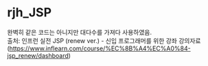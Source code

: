# rjh_JSP
완벽히 같은 코드는 아니지만 대다수를 가져다 사용하였음.<br/>
출처: 인프런 실전 JSP (renew ver.) - 신입 프로그래머를 위한 강좌 강의자료
(https://www.inflearn.com/course/%EC%8B%A4%EC%A0%84-jsp_renew/dashboard)
